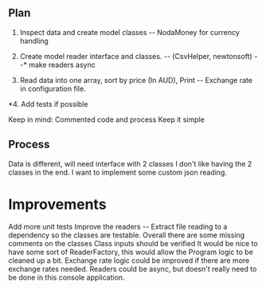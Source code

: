 ﻿## Plan

1. Inspect data and create model classes
 -- NodaMoney for currency handling

2. Create model reader interface and classes. 
 -- (CsvHelper, newtonsoft)
 --* make readers async

3. Read data into one array, sort by price (In AUD), Print
 -- Exchange rate in configuration file.

*4. Add tests if possible

Keep in mind:
Commented code and process
Keep it simple 

## Process

Data is different, will need interface with 2 classes
I don't like having the 2 classes in the end. I want to implement some custom json reading.

# Improvements

Add more unit tests
Improve the readers
 -- Extract file reading to a dependency so the classes are testable.
Overall there are some missing comments on the classes 
Class inputs should be verified
It would be nice to have some sort of ReaderFactory, this would allow the Program logic to be cleaned up a bit.
Exchange rate logic could be improved if there are more exchange rates needed.
Readers could be async, but doesn't really need to be done in this console application.
